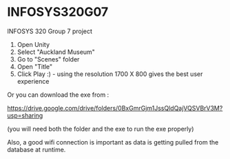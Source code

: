 # INFOSYS320G07
INFOSYS 320 Group 7 project


1) Open Unity 
2) Select "Auckland Museum" 
3) Go to "Scenes" folder 
4) Open "Title"
5) Click Play :) - using the resolution 1700 X 800 gives the best user experience 


Or you can download the exe from : 

https://drive.google.com/drive/folders/0BxGmrGjm1JssQldQajVQSVBrV3M?usp=sharing

(you will need both the folder and the exe to run the exe properly)

Also, a good wifi connection is important as data is getting pulled from the database at runtime. 

